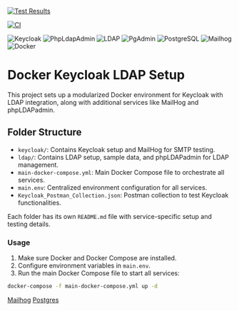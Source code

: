 [![Test Results](https://img.shields.io/badge/build-passing-brightgreen)](https://faisalazam.github.io/keycloak-poc-modularized/postman-report.html)


[![CI](https://github.com/faisalazam/keycloak-poc-modularized/actions/workflows/ci.yml/badge.svg)](https://github.com/faisalazam/keycloak-poc-modularized/actions/workflows/ci.yml)
<!-- BUILD_BADGE_PLACEHOLDER -->
![Keycloak](https://img.shields.io/badge/Keycloak-active-blue?style=flat-square)
![PhpLdapAdmin](https://img.shields.io/badge/PhpLdapAdmin-active-blue?style=flat-square)
![LDAP](https://img.shields.io/badge/LDAP-active-blue?style=flat-square)
![PgAdmin](https://img.shields.io/badge/PgAdmin-active-blue?style=flat-square)
![PostgreSQL](https://img.shields.io/badge/PostgreSQL-active-blue?style=flat-square)
![Mailhog](https://img.shields.io/badge/Mailhog-active-blue?style=flat-square)
![Docker](https://img.shields.io/badge/Docker-active-blue?style=flat-square)

# Docker Keycloak LDAP Setup

This project sets up a modularized Docker environment for Keycloak with LDAP integration, along with additional services
like MailHog and phpLDAPadmin.

## Folder Structure

- `keycloak/`: Contains Keycloak setup and MailHog for SMTP testing.
- `ldap/`: Contains LDAP setup, sample data, and phpLDAPadmin for LDAP management.
- `main-docker-compose.yml`: Main Docker Compose file to orchestrate all services.
- `main.env`: Centralized environment configuration for all services.
- `Keycloak_Postman_Collection.json`: Postman collection to test Keycloak functionalities.

Each folder has its own `README.md` file with service-specific setup and testing details.

### Usage

1. Make sure Docker and Docker Compose are installed.
2. Configure environment variables in `main.env`.
3. Run the main Docker Compose file to start all services:

```bash
docker-compose -f main-docker-compose.yml up -d
```

[Mailhog](mailhog/README.md)
[Postgres](postgres/README.md)